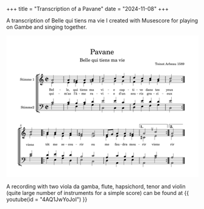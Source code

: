 +++
title = "Transcription of a Pavane"
date = "2024-11-08"
+++

A transcription of Belle qui tiens ma vie I created with Musescore for playing on Gambe and singing together.

<!-- more -->

![Belle Qui Tiens Ma Vie](./belle-qui.svg)

A recording with two viola da gamba, flute, hapsichord, tenor and violin (quite large number of instruments for a simple score) can be found at {{ youtube(id = "4AQ1JwYoJoI") }}
